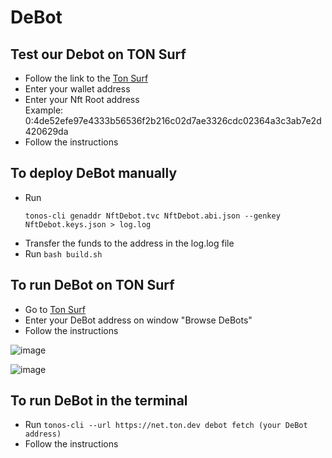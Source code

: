# DeBot
 
## Test our Debot on TON Surf
<ul dir="auto">
<li>Follow the link to the <a href = "https://web.ton.surf/debot?address=0%3Ab8716bbb76f8e328164949e13695637879331e4d499127d8c2adf74bbfcbcd91&net=devnet&restart=true">Ton Surf </a></li>
<li>Enter your wallet address</li>
<li>Enter your Nft Root address</li>
Example: 0:4de52efe97e4333b56536f2b216c02d7ae3326cdc02364a3c3ab7e2d420629da
 <li>Follow the instructions</li>
</ul>

## To deploy DeBot manually
<ul dir="auto"> 
  <li>Run <p><code>tonos-cli genaddr NftDebot.tvc NftDebot.abi.json --genkey NftDebot.keys.json > log.log</code></p></li>
  <li>Transfer the funds to the address in the log.log file</li>
  <li>Run <code>bash build.sh</code></li>
  </ul>
  
## To run DeBot on TON Surf
<ul dir="auto">
  <li>Go to <a href = "https://web.ton.surf">Ton Surf</a></li>
  <li>Enter your DeBot address on window "Browse DeBots"</li>
 <li>Follow the instructions</li>
 </ul>

![image](https://user-images.githubusercontent.com/92379796/145450852-51c343b7-b4ff-405c-b701-406ada04c52e.png)

![image](https://user-images.githubusercontent.com/92379796/145451937-72f46b4f-a42d-4670-a272-36eb2ae9e91c.png)


## To run DeBot in the terminal
<ul dir="auto">
<li>Run <code>tonos-cli --url https://net.ton.dev debot fetch (your DeBot address)</code></li>
 <li>Follow the instructions</li>
</ul>
